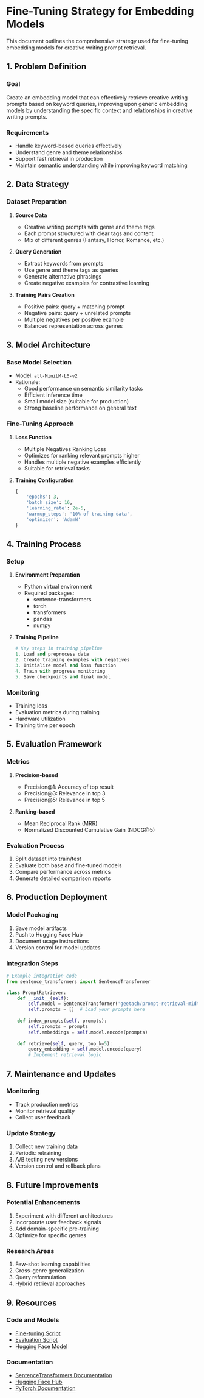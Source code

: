 # Fine-Tuning Strategy for Embedding Models

This document outlines the comprehensive strategy used for fine-tuning embedding models for creative writing prompt retrieval.

## 1. Problem Definition

### Goal
Create an embedding model that can effectively retrieve creative writing prompts based on keyword queries, improving upon generic embedding models by understanding the specific context and relationships in creative writing prompts.

### Requirements
- Handle keyword-based queries effectively
- Understand genre and theme relationships
- Support fast retrieval in production
- Maintain semantic understanding while improving keyword matching

## 2. Data Strategy

### Dataset Preparation
1. **Source Data**
   - Creative writing prompts with genre and theme tags
   - Each prompt structured with clear tags and content
   - Mix of different genres (Fantasy, Horror, Romance, etc.)

2. **Query Generation**
   - Extract keywords from prompts
   - Use genre and theme tags as queries
   - Generate alternative phrasings
   - Create negative examples for contrastive learning

3. **Training Pairs Creation**
   - Positive pairs: query + matching prompt
   - Negative pairs: query + unrelated prompts
   - Multiple negatives per positive example
   - Balanced representation across genres

## 3. Model Architecture

### Base Model Selection
- Model: `all-MiniLM-L6-v2`
- Rationale:
  - Good performance on semantic similarity tasks
  - Efficient inference time
  - Small model size (suitable for production)
  - Strong baseline performance on general text

### Fine-Tuning Approach
1. **Loss Function**
   - Multiple Negatives Ranking Loss
   - Optimizes for ranking relevant prompts higher
   - Handles multiple negative examples efficiently
   - Suitable for retrieval tasks

2. **Training Configuration**
   ```python
   {
       'epochs': 3,
       'batch_size': 16,
       'learning_rate': 2e-5,
       'warmup_steps': '10% of training data',
       'optimizer': 'AdamW'
   }
   ```

## 4. Training Process

### Setup
1. **Environment Preparation**
   - Python virtual environment
   - Required packages:
     - sentence-transformers
     - torch
     - transformers
     - pandas
     - numpy

2. **Training Pipeline**
   ```python
   # Key steps in training pipeline
   1. Load and preprocess data
   2. Create training examples with negatives
   3. Initialize model and loss function
   4. Train with progress monitoring
   5. Save checkpoints and final model
   ```

### Monitoring
- Training loss
- Evaluation metrics during training
- Hardware utilization
- Training time per epoch

## 5. Evaluation Framework

### Metrics
1. **Precision-based**
   - Precision@1: Accuracy of top result
   - Precision@3: Relevance in top 3
   - Precision@5: Relevance in top 5

2. **Ranking-based**
   - Mean Reciprocal Rank (MRR)
   - Normalized Discounted Cumulative Gain (NDCG@5)

### Evaluation Process
1. Split dataset into train/test
2. Evaluate both base and fine-tuned models
3. Compare performance across metrics
4. Generate detailed comparison reports

## 6. Production Deployment

### Model Packaging
1. Save model artifacts
2. Push to Hugging Face Hub
3. Document usage instructions
4. Version control for model updates

### Integration Steps
```python
# Example integration code
from sentence_transformers import SentenceTransformer

class PromptRetriever:
    def __init__(self):
        self.model = SentenceTransformer('geetach/prompt-retrieval-midterm-finetuned')
        self.prompts = []  # Load your prompts here
    
    def index_prompts(self, prompts):
        self.prompts = prompts
        self.embeddings = self.model.encode(prompts)
    
    def retrieve(self, query, top_k=5):
        query_embedding = self.model.encode(query)
        # Implement retrieval logic
```

## 7. Maintenance and Updates

### Monitoring
- Track production metrics
- Monitor retrieval quality
- Collect user feedback

### Update Strategy
1. Collect new training data
2. Periodic retraining
3. A/B testing new versions
4. Version control and rollback plans

## 8. Future Improvements

### Potential Enhancements
1. Experiment with different architectures
2. Incorporate user feedback signals
3. Add domain-specific pre-training
4. Optimize for specific genres

### Research Areas
1. Few-shot learning capabilities
2. Cross-genre generalization
3. Query reformulation
4. Hybrid retrieval approaches

## 9. Resources

### Code and Models
- [Fine-tuning Script](finetune_embeddings.py)
- [Evaluation Script](evaluate_embeddings.py)
- [Hugging Face Model](https://huggingface.co/geetach/prompt-retrieval-midterm-finetuned)

### Documentation
- [SentenceTransformers Documentation](https://www.sbert.net/)
- [Hugging Face Hub](https://huggingface.co/docs)
- [PyTorch Documentation](https://pytorch.org/docs/) 